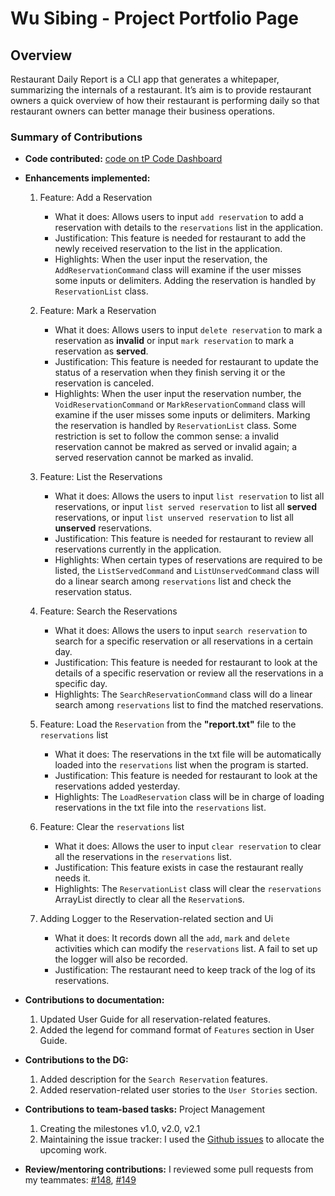 # Wu Sibing - Project Portfolio Page

## Overview 
Restaurant Daily Report is a CLI app that generates a whitepaper, 
summarizing the internals of a restaurant. It’s aim is to provide 
restaurant owners a quick overview of how their restaurant is performing 
daily so that restaurant owners can better manage their business operations.

### Summary of Contributions
* **Code contributed:** [code on tP Code Dashboard](https://nus-cs2113-ay1920s2.github.io/tp-dashboard/#breakdown=true&search=sibingwu&sort=groupTitle&sortWithin=title&since=2020-03-01&timeframe=commit&mergegroup=false&groupSelect=groupByRepos)

* **Enhancements implemented:**
  1. Feature: Add a Reservation
      - What it does: Allows users to input `add reservation` to add a reservation with details to the `reservations` list in the application.
      - Justification: This feature is needed for restaurant to add the newly received reservation to the list in the application.
      - Highlights: When the user input the reservation, the `AddReservationCommand` class will examine if the user misses some inputs or delimiters. Adding the reservation is handled by `ReservationList` class.
  
  2. Feature: Mark a Reservation
      - What it does: Allows users to input `delete reservation` to mark a reservation as **invalid** or input `mark reservation` to mark a reservation as **served**.
      - Justification: This feature is needed for restaurant to update the status of a reservation when they finish serving it or the reservation is canceled.
      - Highlights: When the user input the reservation number, the `VoidReservationCommand` or `MarkReservationCommand` class will examine if the user misses some inputs or delimiters. 
          Marking the reservation is handled by `ReservationList` class. Some restriction is set to follow the common sense: a invalid reservation cannot be makred as served or invalid again; a served reservation cannot be marked as invalid.
       
  3. Feature: List the Reservations
      - What it does: Allows the users to input `list reservation` to list all reservations, or input `list served reservation` to list all **served** reservations, or input `list unserved reservation` to list all **unserved** reservations.
      - Justification: This feature is needed for restaurant to review all reservations currently in the application.
      - Highlights: When certain types of reservations are required to be listed, the `ListServedCommand` and `ListUnservedCommand` class will do a linear search among `reservations` list and check the reservation status.
  
  4. Feature: Search the Reservations
      - What it does: Allows the users to input `search reservation` to search for a specific reservation or all reservations in a certain day.
      - Justification: This feature is needed for restaurant to look at the details of a specific reservation or review all the reservations in a specific day.
      - Highlights: The `SearchReservationCommand` class will do a linear search among `reservations` list to find the matched reservations.
  
  5. Feature: Load the `Reservation` from the **"report.txt"** file to the `reservations` list
      - What it does: The reservations in the txt file will be automatically loaded into the `reservations` list when the program is started.
      - Justification: This feature is needed for restaurant to look at the reservations added yesterday.
      - Highlights: The `LoadReservation` class will be in charge of loading reservations in the txt file into the `reservations` list.
  
  6. Feature: Clear the `reservations` list
      - What it does: Allows the user to input `clear reservation` to clear all the reservations in the `reservations` list.
      - Justification: This feature exists in case the restaurant really needs it.
      - Highlights: The `ReservationList` class will clear the `reservations` ArrayList directly to clear all the `Reservation`s.
  
  7. Adding Logger to the Reservation-related section and Ui
      - What it does: It records down all the `add`, `mark` and `delete` activities which can modify the `reservations` list. A fail to set up the logger will also be recorded.
      - Justification: The restaurant need to keep track of the log of its reservations.

* **Contributions to documentation:**
  1. Updated User Guide for all reservation-related features.
  2. Added the legend for command format of `Features` section in User Guide.

* **Contributions to the DG:**
  1. Added description for the `Search Reservation` features.
  2. Added reservation-related user stories to the `User Stories` section.

* **Contributions to team-based tasks:** Project Management
  1. Creating the milestones v1.0, v2.0, v2.1
  2. Maintaining the issue tracker: I used the [Github issues](https://github.com/AY1920S2-CS2113-T14-4/tp/issues?q=is%3Aissue+is%3Aclosed+author%3ASibingWu) to allocate the upcoming work.

* **Review/mentoring contributions:** I reviewed some pull requests from my teammates: [#148](https://github.com/AY1920S2-CS2113-T14-4/tp/pull/148), [#149](https://github.com/AY1920S2-CS2113-T14-4/tp/pull/149)
